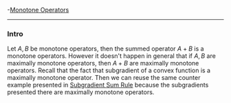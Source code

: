 -[Monotone Operators](Monotone%20Operators.md)


---
### **Intro**

Let $A, B$ be monotone operators, then the summed operator $A + B$ is a monotone operators.
However it doesn't happen in general that if $A, B$ are maximally monotone operators, then $A + B$ are maximally monotone operators.
Recall that the fact that subgradient of a convex function is a maximally monotone operator. 
Then we can reuse the same counter example presented in [Subgradient Sum Rule](Subgradient%20Sum%20Rule.md) because the subgradients presented there are maximally monotone operators. 


